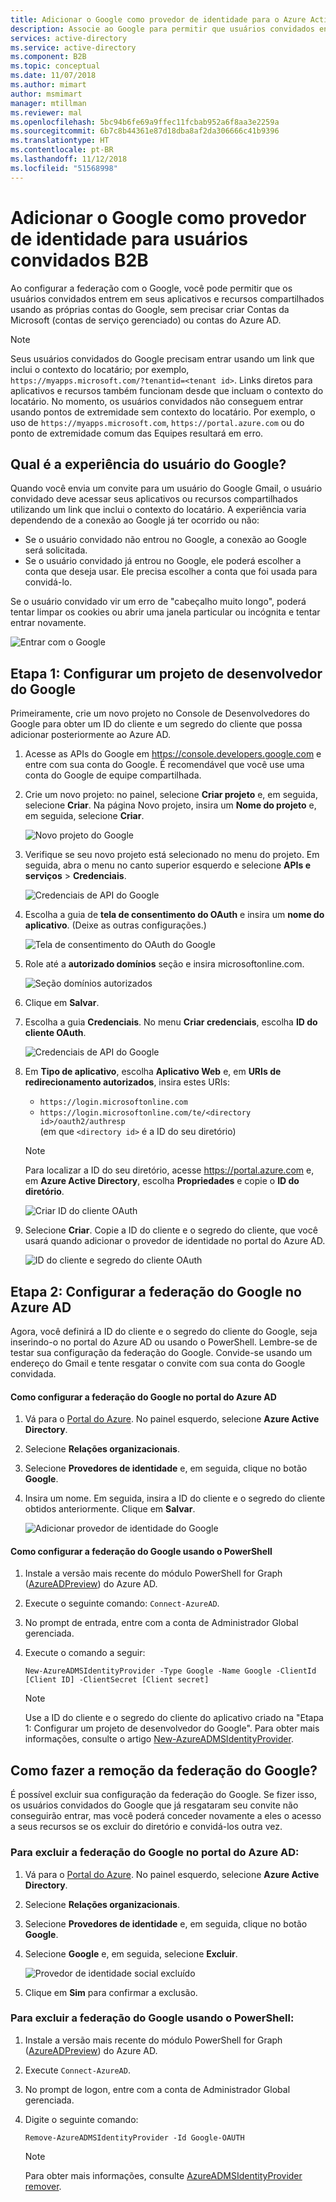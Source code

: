 ```yaml
---
title: Adicionar o Google como provedor de identidade para o Azure Active Directory B2B | Microsoft Docs
description: Associe ao Google para permitir que usuários convidados entrem em seus aplicativos Azure AD usando as próprias contas do Gmail
services: active-directory
ms.service: active-directory
ms.component: B2B
ms.topic: conceptual
ms.date: 11/07/2018
ms.author: mimart
author: msmimart
manager: mtillman
ms.reviewer: mal
ms.openlocfilehash: 5bc94b6fe69a9ffec11fcbab952a6f8aa3e2259a
ms.sourcegitcommit: 6b7c8b44361e87d18dba8af2da306666c41b9396
ms.translationtype: HT
ms.contentlocale: pt-BR
ms.lasthandoff: 11/12/2018
ms.locfileid: "51568998"
---
```

# <a name="add-google-as-an-identity-provider-for-b2b-guest-users"></a>Adicionar o Google como provedor de identidade para usuários convidados B2B

Ao configurar a federação com o Google, você pode permitir que os usuários convidados entrem em seus aplicativos e recursos compartilhados usando as próprias contas do Google, sem precisar criar Contas da Microsoft (contas de serviço gerenciado) ou contas do Azure AD.  
> [!NOTE]
> Seus usuários convidados do Google precisam entrar usando um link que inclui o contexto do locatário; por exemplo, `https://myapps.microsoft.com/?tenantid=<tenant id>`. Links diretos para aplicativos e recursos também funcionam desde que incluam o contexto do locatário. No momento, os usuários convidados não conseguem entrar usando pontos de extremidade sem contexto do locatário. Por exemplo, o uso de `https://myapps.microsoft.com`, `https://portal.azure.com` ou do ponto de extremidade comum das Equipes resultará em erro.
 
## <a name="what-is-the-experience-for-the-google-user"></a>Qual é a experiência do usuário do Google?
Quando você envia um convite para um usuário do Google Gmail, o usuário convidado deve acessar seus aplicativos ou recursos compartilhados utilizando um link que inclui o contexto do locatário. A experiência varia dependendo de a conexão ao Google já ter ocorrido ou não:
  - Se o usuário convidado não entrou no Google, a conexão ao Google será solicitada.
  - Se o usuário convidado já entrou no Google, ele poderá escolher a conta que deseja usar. Ele precisa escolher a conta que foi usada para convidá-lo.

Se o usuário convidado vir um erro de "cabeçalho muito longo", poderá tentar limpar os cookies ou abrir uma janela particular ou incógnita e tentar entrar novamente.

![Entrar com o Google](media/google-federation/google-sign-in.png)

## <a name="step-1-configure-a-google-developer-project"></a>Etapa 1: Configurar um projeto de desenvolvedor do Google
Primeiramente, crie um novo projeto no Console de Desenvolvedores do Google para obter um ID do cliente e um segredo do cliente que possa adicionar posteriormente ao Azure AD. 
1. Acesse as APIs do Google em https://console.developers.google.com e entre com sua conta do Google. É recomendável que você use uma conta do Google de equipe compartilhada.
2. Crie um novo projeto: no painel, selecione **Criar projeto** e, em seguida, selecione **Criar**. Na página Novo projeto, insira um **Nome do projeto** e, em seguida, selecione **Criar**.
   
   ![Novo projeto do Google](media/google-federation/google-new-project.png)

3. Verifique se seu novo projeto está selecionado no menu do projeto. Em seguida, abra o menu no canto superior esquerdo e selecione **APIs e serviços** > **Credenciais**.

   ![Credenciais de API do Google](media/google-federation/google-api.png)
 
4. Escolha a guia de **tela de consentimento do OAuth** e insira um **nome do aplicativo**. (Deixe as outras configurações.)

   ![Tela de consentimento do OAuth do Google](media/google-federation/google-oauth-consent-screen.png)

5. Role até a **autorizado domínios** seção e insira microsoftonline.com.

   ![Seção domínios autorizados](media/google-federation/google-oauth-authorized-domains.png)

6. Clique em **Salvar**.

7. Escolha a guia **Credenciais**. No menu **Criar credenciais**, escolha **ID do cliente OAuth**.

   ![Credenciais de API do Google](media/google-federation/google-api-credentials.png)

8. Em **Tipo de aplicativo**, escolha **Aplicativo Web** e, em **URIs de redirecionamento autorizados**, insira estes URIs:
   - `https://login.microsoftonline.com` 
   - `https://login.microsoftonline.com/te/<directory id>/oauth2/authresp` <br>(em que `<directory id>` é a ID do seu diretório)
   
    > [!NOTE]
    > Para localizar a ID do seu diretório, acesse https://portal.azure.com e, em **Azure Active Directory**, escolha **Propriedades** e copie o **ID do diretório**.

   ![Criar ID do cliente OAuth](media/google-federation/google-create-oauth-client-id.png)

9. Selecione **Criar**. Copie a ID do cliente e o segredo do cliente, que você usará quando adicionar o provedor de identidade no portal do Azure AD.

   ![ID do cliente e segredo do cliente OAuth](media/google-federation/google-auth-client-id-secret.png)

## <a name="step-2-configure-google-federation-in-azure-ad"></a>Etapa 2: Configurar a federação do Google no Azure AD 
Agora, você definirá a ID do cliente e o segredo do cliente do Google, seja inserindo-o no portal do Azure AD ou usando o PowerShell. Lembre-se de testar sua configuração da federação do Google. Convide-se usando um endereço do Gmail e tente resgatar o convite com sua conta do Google convidada. 

#### <a name="to-configure-google-federation-in-the-azure-ad-portal"></a>Como configurar a federação do Google no portal do Azure AD 
1. Vá para o [Portal do Azure](https://portal.azure.com). No painel esquerdo, selecione **Azure Active Directory**. 
2. Selecione **Relações organizacionais**.
3. Selecione **Provedores de identidade** e, em seguida, clique no botão **Google**.
4. Insira um nome. Em seguida, insira a ID do cliente e o segredo do cliente obtidos anteriormente. Clique em **Salvar**. 

   ![Adicionar provedor de identidade do Google](media/google-federation/google-identity-provider.png)

#### <a name="to-configure-google-federation-by-using-powershell"></a>Como configurar a federação do Google usando o PowerShell
1. Instale a versão mais recente do módulo PowerShell for Graph ([AzureADPreview](https://www.powershellgallery.com/packages/AzureADPreview)) do Azure AD.
2. Execute o seguinte comando: `Connect-AzureAD`.
3. No prompt de entrada, entre com a conta de Administrador Global gerenciada.  
4. Execute o comando a seguir: 
   
   `New-AzureADMSIdentityProvider -Type Google -Name Google -ClientId [Client ID] -ClientSecret [Client secret]`
 
   > [!NOTE]
   > Use a ID do cliente e o segredo do cliente do aplicativo criado na "Etapa 1: Configurar um projeto de desenvolvedor do Google". Para obter mais informações, consulte o artigo [New-AzureADMSIdentityProvider](https://docs.microsoft.com/powershell/module/azuread/new-azureadmsidentityprovider?view=azureadps-2.0-preview). 
 
## <a name="how-do-i-remove-google-federation"></a>Como fazer a remoção da federação do Google?
É possível excluir sua configuração da federação do Google. Se fizer isso, os usuários convidados do Google que já resgataram seu convite não conseguirão entrar, mas você poderá conceder novamente a eles o acesso a seus recursos se os excluir do diretório e convidá-los outra vez. 
 
### <a name="to-delete-google-federation-in-the-azure-ad-portal"></a>Para excluir a federação do Google no portal do Azure AD: 
1. Vá para o [Portal do Azure](https://portal.azure.com). No painel esquerdo, selecione **Azure Active Directory**. 
2. Selecione **Relações organizacionais**.
3. Selecione **Provedores de identidade** e, em seguida, clique no botão **Google**.
4. Selecione **Google** e, em seguida, selecione **Excluir**. 
   
   ![Provedor de identidade social excluído](media/google-federation/google-social-identity-providers.png)

1. Clique em **Sim** para confirmar a exclusão. 

### <a name="to-delete-google-federation-by-using-powershell"></a>Para excluir a federação do Google usando o PowerShell: 
1. Instale a versão mais recente do módulo PowerShell for Graph ([AzureADPreview](https://www.powershellgallery.com/packages/AzureADPreview)) do Azure AD.
2. Execute `Connect-AzureAD`.  
4. No prompt de logon, entre com a conta de Administrador Global gerenciada.  
5. Digite o seguinte comando:

    `Remove-AzureADMSIdentityProvider -Id Google-OAUTH`

   > [!NOTE]
   > Para obter mais informações, consulte [AzureADMSIdentityProvider remover](https://docs.microsoft.com/powershell/module/azuread/Remove-AzureADMSIdentityProvider?view=azureadps-2.0-preview). 